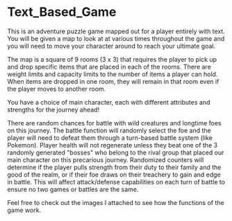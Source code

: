 # Text_Based_Game

This is an adventure puzzle game mapped out for a player entirely with text.
You will be given a map to look at at various times throughout the game and you will need to move your character around to reach your ultimate goal.

The map is a square of 9 rooms (3 x 3) that requires the player to pick up and drop specific items that are placed in each of the rooms. There are weight limits and capacity limits to the number of items a player can hold. When items are dropped in one room, they will remain in that room even if the player moves to another room.

You have a choice of main character, each with different attributes and strengths for the journey ahead!

There are random chances for battle with wild creatures and longtime foes on this journey. The battle function will randomly select the foe and the player will need to defeat them through a turn-based battle system (like Pokemon). Player health will not regenerate unless they beat one of the 3 randomly generated "bosses" who belong to the rival group that placed our main character on this precarious journey. Randomized counters will determine if the player pulls strength from their duty to their family and the good of the realm, or if their foe draws on their treachery to gain and edge in battle. This will affect attack/defense capabilities on each turn of battle to ensure no two games or battles are the same.

Feel free to check out the images I attached to see how the functions of the game work.

